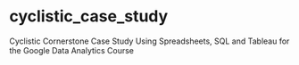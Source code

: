 # cyclistic_case_study
Cyclistic Cornerstone Case Study Using Spreadsheets, SQL and Tableau for the Google Data Analytics Course
